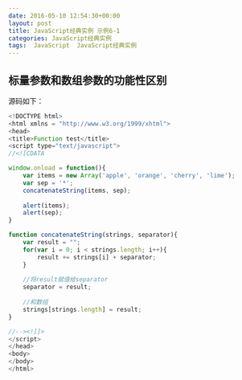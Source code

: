 ```yaml
---
date: 2016-05-10 12:54:30+00:00
layout: post
title: JavaScript经典实例 示例6-1
categories: JavaScript经典实例
tags:  JavaScript  JavaScript经典实例
---
```


标量参数和数组参数的功能性区别
----------------

<html xmlns = "http://www.w3.org/1999/xhtml">
<head>
<title>Function test</title>
<script type="text/javascript">
//<![CDATA

window.onload = function(){
    var items = new Array('apple', 'orange', 'cherry', 'lime');
    var sep = '*';
    var blk1 = document.getElementById("result1");
    blk1.innerHTML = items + "  " + sep;
    concatenateString(items, sep);
    var blk2 = document.getElementById("result2");
    blk2.innerHTML = items;
    var blk3 = document.getElementById("result3");
    blk3.innerHTML = sep;
    //alert(items);
    //alert(sep);
}

function concatenateString(strings, separator){
    var result = "";
    for(var i = 0; i < strings.length; i++){
        result += strings[i] + separator;
    }
    
    //将result赋值给separator
    separator = result;
    
    //和数组
    strings[strings.length] = result;
}

//--><!]]>
</script>
</head>
<body>
<div id="result1"></div>
<div id="result2"></div>
<div id="result3"></div>
</body>
</html>

源码如下：

``` javascript
<!DOCTYPE html>
<html xmlns = "http://www.w3.org/1999/xhtml">
<head>
<title>Function test</title>
<script type="text/javascript">
//<![CDATA

window.onload = function(){
    var items = new Array('apple', 'orange', 'cherry', 'lime');
    var sep = '*';
    concatenateString(items, sep);
    
    alert(items);
    alert(sep);
}

function concatenateString(strings, separator){
    var result = "";
    for(var i = 0; i < strings.length; i++){
        result += strings[i] + separator;
    }
    
    //将result赋值给separator
    separator = result;
    
    //和数组
    strings[strings.length] = result;
}

//--><!]]>
</script>
</head>
<body>
</body>
</html>
``` 
